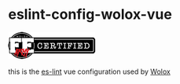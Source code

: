 # eslint-config-wolox-vue

[![FEArmy](./assets/FEA_open_source_sm.png)](https://github.com/orgs/Wolox/teams/front-end-army/members)

this is the [es-lint](https://eslint.org/) vue configuration used by [Wolox](https://www.wolox.com.ar/)
